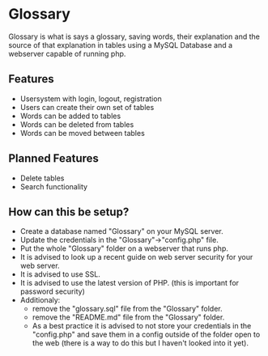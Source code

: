 # Glossary

Glossary is what is says a glossary, saving words, their explanation and the source of that explanation in tables using a MySQL Database and a webserver capable of running php.


## Features
- Usersystem with login, logout, registration
- Users can create their own set of tables
- Words can be added to tables
- Words can be deleted from tables
- Words can be moved between tables

## Planned Features
- Delete tables
- Search functionality

## How can this be setup?
- Create a database named "Glossary" on your MySQL server.
- Update the credentials in the "Glossary"->"config.php" file.
- Put the whole "Glossary" folder on a webserver that runs php.
- It is advised to look up a recent guide on web server security for your web server.
- It is advised to use SSL.
- It is advised to use the latest version of PHP. (this is important for password security)
- Additionaly:
  - remove the "glossary.sql" file from the "Glossary" folder.
  - remove the "README.md" file from the "Glossary" folder.
  - As a best practice it is advised to not store your credentials in the "config.php" and save them in a config outside of the folder open to the web (there is a way to do this but I haven't looked into it yet).
